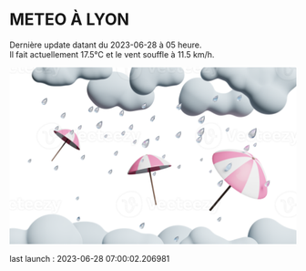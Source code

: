# METEO À LYON

Dernière update datant du 2023-06-28 à 05 heure.  
Il fait actuellement 17.5°C et le vent souffle à 11.5 km/h.      

![](./.github/rain.png)

last launch : 2023-06-28 07:00:02.206981
